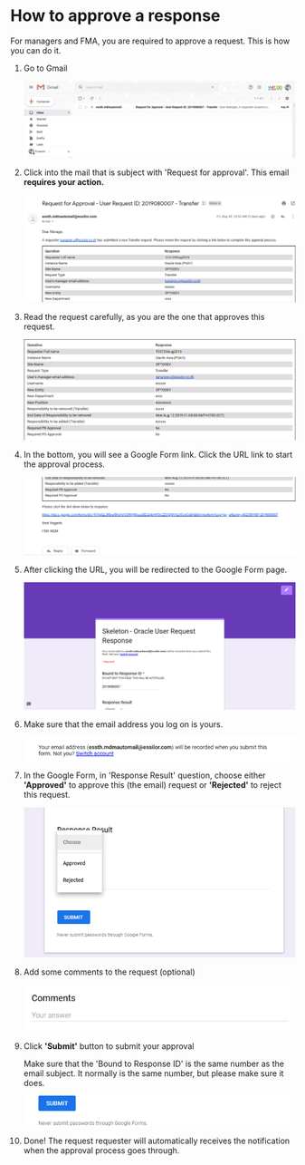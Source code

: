 # How to approve a response

For managers and FMA, you are required to approve a request. 
This is how you can do it.

1. Go to Gmail

    ![](Untitled-c90b0238-0f9d-411a-9ef1-ea596e8b0ee4.png)

2. Click into the mail that is subject with 'Request for approval'.
This email **requires your action.**

    ![](Untitled-a53e5bf8-f3e2-47b5-a7f5-29470ae14dc4.png)

3. Read the request carefully, as you are the one that approves this request.

    ![](Untitled-40996e7a-4725-4193-8866-783aaa812058.png)

4. In the bottom, you will see a Google Form link. 
Click the URL link to start the approval process.

    ![](Untitled-b1dc0c61-0898-4225-9c7b-98c03d6c9c06.png)

5. After clicking the URL, you will be redirected to the Google Form page.

    ![](Untitled-07a96c91-65f1-4c91-8756-24a99d5dbdea.png)

6. Make sure that the email address you log on is yours.

    ![](Untitled-765009a7-32e8-4d56-915b-4d75cc2d49a7.png)

7. In the Google Form, in 'Response Result' question, 
choose either **'Approved'** to approve this (the email) request
or **'Rejected'** to reject this request.

    ![](Untitled-b04afd2a-8ee2-4e6a-a273-c83bd60af4a5.png)

8. Add some comments to the request (optional)

    ![](Untitled-e37f3b91-c1c3-4f21-823b-cd1c398d631d.png)

9. Click **'Submit'** button to submit your approval

    Make sure that the 'Bound to Response ID' is the same number as the email subject.
    It normally is the same number, but please make sure it does.

    ![](Untitled-fae08bfb-6dfe-46fd-823e-f74611962378.png)

10. Done!
The request requester will automatically receives the notification when the approval process goes through.